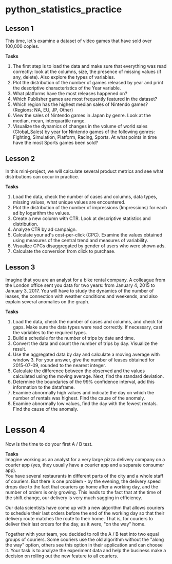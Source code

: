 # python_statistics_practice

## Lesson 1
This time, let's examine a dataset of video games that have sold over 100,000 copies.    

**Tasks**    
1. The first step is to load the data and make sure that everything was read correctly: look at the columns, size, the presence of missing values (if any, delete). Also explore the types of variables.   
2. Plot the distribution of the number of games released by year and print the descriptive characteristics of the Year variable.   
3. What platforms have the most releases happened on?    
4. Which Publisher games are most frequently featured in the dataset?    
5. Which region has the highest median sales of Nintendo games? (Regions: NA, EU, JP, Other)    
6. View the sales of Nintendo games in Japan by genre. Look at the median, mean, interquartile range.    
7. Visualize the dynamics of changes in the volume of world sales (Global_Sales) by year for Nintendo games of the following genres: Fighting, Simulation, Platform, Racing, Sports. At what points in time have the most Sports games been sold?    

## Lesson 2    
In this mini-project, we will calculate several product metrics and see what distributions can occur in practice.    

**Tasks**    
1. Load the data, check the number of cases and columns, data types, missing values, what unique values are encountered.    
2. Plot the distribution of the number of impressions (Impressions) for each ad by logarithm the values.    
3. Create a new column with CTR. Look at descriptive statistics and distribution.    
4. Analyze CTR by ad campaign.    
5. Calculate your ad's cost-per-click (CPC). Examine the values obtained using measures of the central trend and measures of variability.    
6. Visualize CPCs disaggregated by gender of users who were shown ads.    
7. Calculate the conversion from click to purchase.    

## Lesson 3    
Imagine that you are an analyst for a bike rental company. A colleague from the London office sent you data for two years: from January 4, 2015 to January 3, 2017. You will have to study the dynamics of the number of leases, the connection with weather conditions and weekends, and also explain several anomalies on the graph.    

**Tasks**  
1. Load the data, check the number of cases and columns, and check for gaps. Make sure the data types were read correctly. If necessary, cast the variables to the required types.     
2. Build a schedule for the number of trips by date and time.    
3. Convert the data and count the number of trips by day. Visualize the result.    
4. Use the aggregated data by day and calculate a moving average with window 3. For your answer, give the number of leases obtained for 2015-07-09, rounded to the nearest integer.    
5. Calculate the difference between the observed and the values calculated using the moving average. Next, find the standard deviation.    
6. Determine the boundaries of the 99% confidence interval, add this information to the dataframe.    
7. Examine abnormally high values and indicate the day on which the number of rentals was highest. Find the cause of the anomaly.    
8. Examine abnormally low values, find the day with the fewest rentals. Find the cause of the anomaly.     

 # Lesson 4    
Now is the time to do your first A / B test.    

**Tasks**    
Imagine working as an analyst for a very large pizza delivery company on a courier app (yes, they usually have a courier app and a separate consumer app).    
You have several restaurants in different parts of the city and a whole staff of couriers. But there is one problem - by the evening, the delivery speed drops due to the fact that couriers go home after a working day, and the number of orders is only growing. This leads to the fact that at the time of the shift change, our delivery is very much sagging in efficiency.    

Our data scientists have come up with a new algorithm that allows couriers to schedule their last orders before the end of the working day so that their delivery route matches the route to their home. That is, for couriers to deliver their last orders for the day, as it were, "on the way" home.    

Together with your team, you decided to roll the A / B test into two equal groups of couriers. Some couriers use the old algorithm without the "along the way" option, others see this option in their application and can choose it. Your task is to analyze the experiment data and help the business make a decision on rolling out the new feature to all couriers.    
